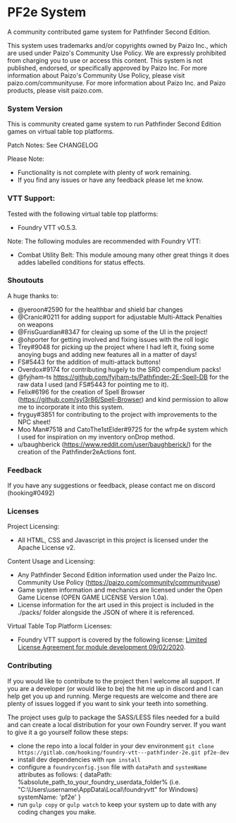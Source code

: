 # PF2e System

A community contributed game system for Pathfinder Second Edition.

This system uses trademarks and/or copyrights owned by Paizo Inc., which are used under Paizo's Community Use Policy. We are expressly prohibited from charging you to use or access this content. This system is not published, endorsed, or specifically approved by Paizo Inc. For more information about Paizo's Community Use Policy, please visit paizo.com/communityuse. For more information about Paizo Inc. and Paizo products, please visit paizo.com.

### System Version
This is community created game system to run Pathfinder Second Edition games on virtual table top platforms. 

Patch Notes:
See CHANGELOG


Please Note:
- Functionality is not complete with plenty of work remaining. 
- If you find any issues or have any feedback please let me know.

### VTT Support:
Tested with the following virtual table top platforms: 
*  Foundry VTT v0.5.3.

Note: The following modules are recommended with Foundry VTT:
* Combat Utility Belt: This module amoung many other great things it does addes labelled conditions for status effects. 

### Shoutouts

A huge thanks to:

- @yeroon#2590 for the healthbar and shield bar changes
- @Cranic#0211 for adding support for adjustable Multi-Attack Penalties on weapons
- @FrisGuardian#8347 for cleaing up some of the UI in the project!
- @ohporter for getting involved and fixing issues with the roll logic
- Trey#9048 for picking up the project where I had left it, fixing some anoying bugs and adding new features all in a matter of days!
- FS#5443 for the addition of multi-attack buttons!
- Overdox#9174 for contributing hugely to the SRD compendium packs!
- @fyjham-ts https://github.com/fyjham-ts/Pathfinder-2E-Spell-DB for the raw data I used (and FS#5443 for pointing me to it).
- Felix#6196 for the creation of Spell Browser (https://github.com/syl3r86/Spell-Browser) and kind permission to allow me to incorporate it into this system.
- fryguy#3851 for contributing to the project with improvements to the NPC sheet!
- Moo Man#7518  and CatoThe1stElder#9725 for the wfrp4e system which I used for inspiration on my inventory onDrop method.
- u/baughberick (https://www.reddit.com/user/baughberick/) for the creation of the Pathfinder2eActions font.

### Feedback

If you have any suggestions or feedback, please contact me on discord (hooking#0492)

### Licenses

Project Licensing:
*  All HTML, CSS and Javascript in this project is licensed under the Apache License v2.


Content Usage and Licensing:
*  Any Pathfinder Second Edition information used under the Paizo Inc. Community Use Policy (https://paizo.com/community/communityuse)
*  Game system information and mechanics are licensed under the Open Game License (OPEN GAME LICENSE Version 1.0a).
*  License information for the art used in this project is included in the ./packs/ folder alongside the JSON of where it is referenced.


Virtual Table Top Platform Licenses:
*  Foundry VTT support is covered by the following license: [Limited License Agreement for module development 09/02/2020](https://foundryvtt.com/article/license/).

### Contributing

If you would like to contribute to the project then I welcome all support. If you are a developer (or would like to be) the hit me up in discord and I can help get you up and running. Merge requests are welcome and there are plenty of issues logged if you want to sink your teeth into something. 

The project uses gulp to package the SASS/LESS files needed for a build and can create a local distribution for your own Foundry server. If you want to give it a go yourself follow these steps:
* clone the repo into a local folder in your dev environment `git clone https://gitlab.com/hooking/foundry-vtt---pathfinder-2e.git pf2e-dev`
* install dev dependencies with `npm install`
* configure a `foundryconfig.json` file with `dataPath` and `systemName` attributes as follows:
{
    dataPath: %absolute_path_to_your_foundry_userdata_folder% (i.e. "C:\\Users\\username\\AppData\\Local\\foundryvtt" for Windows)
    systemName: 'pf2e'
}
* run `gulp copy` or `gulp watch` to keep your system up to date with any coding changes you make.
